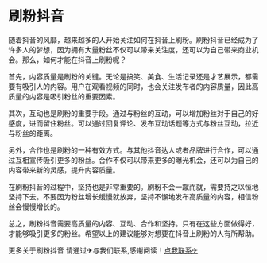 # 刷粉抖音

随着抖音的风靡，越来越多的人开始关注如何在抖音上刷粉。刷粉抖音已经成为了许多人的梦想，因为拥有大量粉丝不仅可以带来关注度，还可以为自己带来商业机会。那么，如何才能在抖音上刷粉呢？

首先，内容质量是刷粉的关键。无论是搞笑、美食、生活记录还是才艺展示，都需要有吸引人的内容。用户在观看视频的同时，也会关注发布者的内容质量，因此高质量的内容是吸引粉丝的重要因素。

其次，互动也是刷粉的重要手段。通过与粉丝的互动，可以增加粉丝对于自己的好感度，进而留住粉丝。可以通过回复评论、发布互动话题等方式与粉丝互动，拉近与粉丝的距离。

另外，合作也是刷粉的一种有效方式。与其他抖音达人或者品牌进行合作，可以通过互相宣传吸引更多的粉丝。合作不仅可以带来更多的曝光机会，还可以为自己的内容带来新的灵感，提升内容质量。

在刷粉抖音的过程中，坚持也是非常重要的。刷粉不会一蹴而就，需要持之以恒地坚持下去。不要因为粉丝增长缓慢就放弃，坚持不懈地发布高质量的内容，相信粉丝会慢慢增长的。

总之，刷粉抖音需要高质量的内容、互动、合作和坚持。只有在这些方面做得好，才能够吸引更多的粉丝。希望以上的建议能够对想要在抖音上刷粉的人有所帮助。

更多关于刷粉抖音 请通过✈与我们联系,感谢阅读！[点我联系✈](https://www.k02.cc)